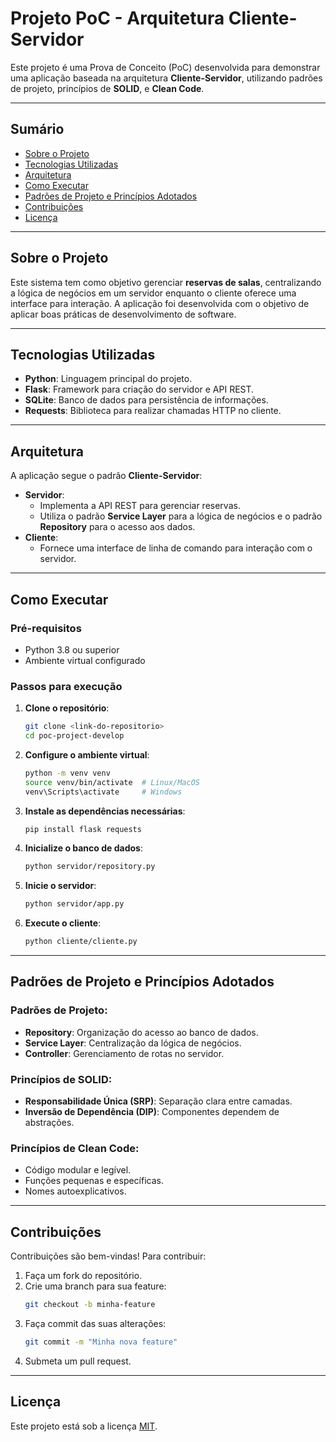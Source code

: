 
# **Projeto PoC - Arquitetura Cliente-Servidor**

Este projeto é uma Prova de Conceito (PoC) desenvolvida para demonstrar uma aplicação baseada na arquitetura **Cliente-Servidor**, utilizando padrões de projeto, princípios de **SOLID**, e **Clean Code**.

---

## **Sumário**
- [Sobre o Projeto](#sobre-o-projeto)
- [Tecnologias Utilizadas](#tecnologias-utilizadas)
- [Arquitetura](#arquitetura)
- [Como Executar](#como-executar)
- [Padrões de Projeto e Princípios Adotados](#padrões-de-projeto-e-princípios-adotados)
- [Contribuições](#contribuições)
- [Licença](#licença)

---

## **Sobre o Projeto**
Este sistema tem como objetivo gerenciar **reservas de salas**, centralizando a lógica de negócios em um servidor enquanto o cliente oferece uma interface para interação. A aplicação foi desenvolvida com o objetivo de aplicar boas práticas de desenvolvimento de software.

---

## **Tecnologias Utilizadas**
- **Python**: Linguagem principal do projeto.
- **Flask**: Framework para criação do servidor e API REST.
- **SQLite**: Banco de dados para persistência de informações.
- **Requests**: Biblioteca para realizar chamadas HTTP no cliente.

---

## **Arquitetura**
A aplicação segue o padrão **Cliente-Servidor**:
- **Servidor**: 
  - Implementa a API REST para gerenciar reservas.
  - Utiliza o padrão **Service Layer** para a lógica de negócios e o padrão **Repository** para o acesso aos dados.
- **Cliente**: 
  - Fornece uma interface de linha de comando para interação com o servidor.

---

## **Como Executar**
### **Pré-requisitos**
- Python 3.8 ou superior
- Ambiente virtual configurado

### **Passos para execução**
1. **Clone o repositório**:
   ```bash
   git clone <link-do-repositorio>
   cd poc-project-develop
   ```

2. **Configure o ambiente virtual**:
   ```bash
   python -m venv venv
   source venv/bin/activate  # Linux/MacOS
   venv\Scripts\activate     # Windows
   ```

3. **Instale as dependências necessárias**:
   ```bash
   pip install flask requests
   ```

4. **Inicialize o banco de dados**:
   ```bash
   python servidor/repository.py
   ```

5. **Inicie o servidor**:
   ```bash
   python servidor/app.py
   ```

6. **Execute o cliente**:
   ```bash
   python cliente/cliente.py
   ```

---

## **Padrões de Projeto e Princípios Adotados**
### **Padrões de Projeto**:
- **Repository**: Organização do acesso ao banco de dados.
- **Service Layer**: Centralização da lógica de negócios.
- **Controller**: Gerenciamento de rotas no servidor.

### **Princípios de SOLID**:
- **Responsabilidade Única (SRP)**: Separação clara entre camadas.
- **Inversão de Dependência (DIP)**: Componentes dependem de abstrações.

### **Princípios de Clean Code**:
- Código modular e legível.
- Funções pequenas e específicas.
- Nomes autoexplicativos.

---

## **Contribuições**
Contribuições são bem-vindas! Para contribuir:
1. Faça um fork do repositório.
2. Crie uma branch para sua feature:
   ```bash
   git checkout -b minha-feature
   ```
3. Faça commit das suas alterações:
   ```bash
   git commit -m "Minha nova feature"
   ```
4. Submeta um pull request.

---

## **Licença**
Este projeto está sob a licença [MIT](LICENSE).
